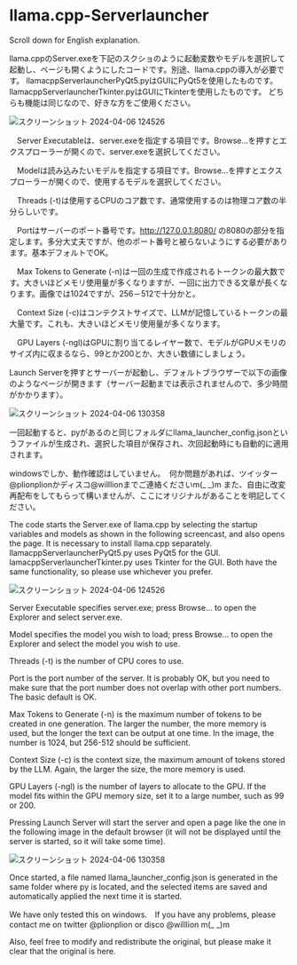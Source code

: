 # llama.cpp-Serverlauncher

Scroll down for English explanation.

llama.cppのServer.exeを下記のスクショのように起動変数やモデルを選択して起動し、ページも開くようにしたコードです。別途、llama.cppの導入が必要です。
llamacppServerlauncherPyQt5.pyはGUIにPyQt5を使用したものです。
llamacppServerlauncherTkinter.pyはGUIにTkinterを使用したものです。
どちらも機能は同じなので、好きな方をご使用ください。

![スクリーンショット 2024-04-06 124526](https://github.com/willailora/llama.cpp-Serverlauncher/assets/166263028/75fb0306-b650-4918-a604-82067cce0d27)

　Server Executableは、server.exeを指定する項目です。Browse…を押すとエクスプローラーが開くので、server.exeを選択してください。
 
　Modelは読み込みたいモデルを指定する項目です。Browse…を押すとエクスプローラーが開くので、使用するモデルを選択してください。
 
　Threads (-t)は使用するCPUのコア数です、通常使用するのは物理コア数の半分らしいです。
 
　Portはサーバーのポート番号です。http://127.0.0.1:8080/ の8080の部分を指定します。多分大丈夫ですが、他のポート番号と被らないようにする必要があります。基本デフォルトでOK。
 
　Max Tokens to Generate (-n)は一回の生成で作成されるトークンの最大数です。大きいほどメモリ使用量が多くなりますが、一回に出力できる文章が長くなります。画像では1024ですが、256－512で十分かと。
 
　Context Size (-c)はコンテクストサイズで、LLMが記憶しているトークンの最大量です。これも、大きいほどメモリ使用量が多くなります。
 
　GPU Layers (-ngl)はGPUに割り当てるレイヤー数で、モデルがGPUメモリのサイズ内に収まるなら、99とか200とか、大きい数値にしましょう。
 
 Launch Serverを押すとサーバーが起動し、デフォルトブラウザーで以下の画像のようなページが開きます（サーバー起動までは表示されませんので、多少時間がかかります）。

![スクリーンショット 2024-04-06 130358](https://github.com/willailora/llama.cpp-Serverlauncher/assets/166263028/8ff2f7d3-2679-4c25-8fb7-c1596b11931c)

一回起動すると、pyがあるのと同じフォルダにllama_launcher_config.jsonというファイルが生成され、選択した項目が保存され、次回起動時にも自動的に適用されます。

windowsでしか、動作確認はしていません。　何か問題があれば、ツイッター@plionplionかディスコ@willlionまでご連絡くださいm(_ _)m
また、自由に改変再配布をしてもらって構いませんが、ここにオリジナルがあることを明記してください。

The code starts the Server.exe of llama.cpp by selecting the startup variables and models as shown in the following screencast, and also opens the page. It is necessary to install llama.cpp separately.
llamacppServerlauncherPyQt5.py uses PyQt5 for the GUI.
lamacppServerlauncherTkinter.py uses Tkinter for the GUI.
Both have the same functionality, so please use whichever you prefer.

![スクリーンショット 2024-04-06 124526](https://github.com/willailora/llama.cpp-Serverlauncher/assets/166263028/75fb0306-b650-4918-a604-82067cce0d27)

Server Executable specifies server.exe; press Browse... to open the Explorer and select server.exe.

Model specifies the model you wish to load; press Browse... to open the Explorer and select the model you wish to use.

Threads (-t) is the number of CPU cores to use.

Port is the port number of the server. It is probably OK, but you need to make sure that the port number does not overlap with other port numbers. The basic default is OK.

Max Tokens to Generate (-n) is the maximum number of tokens to be created in one generation. The larger the number, the more memory is used, but the longer the text can be output at one time. In the image, the number is 1024, but 256-512 should be sufficient.

Context Size (-c) is the context size, the maximum amount of tokens stored by the LLM. Again, the larger the size, the more memory is used.

GPU Layers (-ngl) is the number of layers to allocate to the GPU. If the model fits within the GPU memory size, set it to a large number, such as 99 or 200.

Pressing Launch Server will start the server and open a page like the one in the following image in the default browser (it will not be displayed until the server is started, so it will take some time).

![スクリーンショット 2024-04-06 130358](https://github.com/willailora/llama.cpp-Serverlauncher/assets/166263028/8ff2f7d3-2679-4c25-8fb7-c1596b11931c)

Once started, a file named llama_launcher_config.json is generated in the same folder where py is located, and the selected items are saved and automatically applied the next time it is started.

We have only tested this on windows.　If you have any problems, please contact me on twitter @plionplion or disco @willlion m(_ _)m

Also, feel free to modify and redistribute the original, but please make it clear that the original is here.
